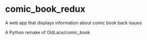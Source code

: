 # comic_book_redux
A web app that displays information about comic book back issues

A Python remake of OldLace/comic_book
